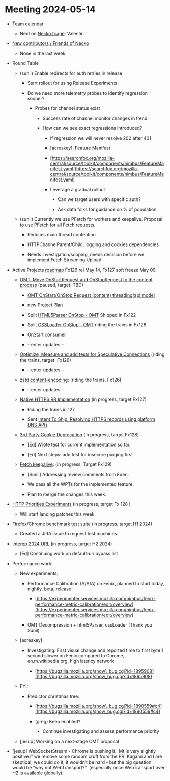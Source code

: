 # Meeting 2024-05-14

-   Team calendar
    

    -   Next on [Necko triage](https://github.com/mozilla-necko/triage-list): Valentin
    

  

-   [New contributors / Friends of Necko](https://bugzilla.mozilla.org/buglist.cgi?v2=kershaw%40mozilla.com&f8=assigned_to&v7=nobody%40mozilla.org&o8=equals&n1=1&v6=rjesup%40jesup.org&f9=assigned_to&o9=equals&n3=1&n5=1&n7=1&v1=valentin.gosu%40gmail.com&product=Core&list_id=17030144&query_format=advanced&n2=1&v3=edgul%40mozilla.com&chfield=cf_last_resolved&v5=acreskey%40mozilla.com&n6=1&f4=assigned_to&bug_type=defect&bug_type=enhancement&bug_type=task&o4=equals&component=DOM%3A%20Networking&component=Networking&component=Networking%3A%20Cache&component=Networking%3A%20Cookies&component=Networking%3A%20DNS&component=Networking%3A%20File&component=Networking%3A%20HTTP&component=Networking%3A%20JAR&component=Networking%3A%20Proxy&component=Networking%3A%20WebSockets&o5=equals&f3=assigned_to&f5=assigned_to&bug_status=RESOLVED&bug_status=VERIFIED&bug_status=CLOSED&o3=equals&v4=smayya%40mozilla.com&n9=1&classification=Client%20Software&classification=Developer%20Infrastructure&classification=Components&classification=Server%20Software&classification=Other&resolution=---&resolution=FIXED&resolution=INVALID&resolution=WONTFIX&resolution=INACTIVE&resolution=DUPLICATE&resolution=WORKSFORME&resolution=INCOMPLETE&resolution=SUPPORT&resolution=EXPIRED&resolution=MOVED&f1=assigned_to&o1=equals&n8=1&priority=P1&priority=P2&priority=P3&priority=P4&priority=P5&priority=--&chfieldfrom=2024-05-07&n4=1&v9=sekim%40mozilla.com&f6=assigned_to&o6=equals&o2=equals&f2=assigned_to&v8=wptsync%40mozilla.bugs&o7=equals&f7=assigned_to)
    

    -   None in the last week
    

  

-   Round Table
    

    -   (sunil) Enable redirects for auth retries in release
    

        -   Start rollout for using Release Experiments
    
        -   Do we need more telemetry probes to identify regression sooner?
    

            -   Probes for channel status exist
    

                -   Success rate of channel monitor changes in trend
    
                -   How can we see exact regressions introduced?
    

                    -   If regression we will never resolve 200 after 401
    
                    -   \[acreskey\]: Feature Manifest
    
                    -   [https://searchfox.org/mozilla-central/source/toolkit/components/nimbus/FeatureManifest.yaml](https://searchfox.org/mozilla-central/source/toolkit/components/nimbus/FeatureManifest.yaml)
    
                    -   Leverage a gradual rollout
    

                        -   Can we target users with specific auth?
    
                        -   Ask data folks for guidance on % of population
    

    -   (sunil) Currently we use PFetch for workers and keepalive. Proposal to use PFetch for all Fetch requests. 
    

        -   Reduces main thread contention
    
        -   HTTPChannelParent/Child, logging and cookies dependencies 
    
        -   Needs investigation/scoping, needs decision before we implement Fetch Streaming Upload
    

  

-   Active Projects [roadmap](https://mozilla-hub.atlassian.net/jira/plans/71/scenarios/71?vid=300#plan/backlog) Fx126 rel May 14, Fx127 soft freeze May 09
    

    -   [OMT: Move OnStartRequest and OnStopRequest to the content process](https://mozilla-hub.atlassian.net/browse/FFXP-2060) (paused, target: TBD)
    

        -   [OMT OnStart/OnStop Request (content) threading/api model](https://docs.google.com/document/d/1vCWPB22_OeqbmhB1Kc6G-jkYcS_K4EKa1Z4agrLU2iM/edit#)
    
        -   new [Project Plan](https://docs.google.com/document/d/1Z-Ktxfy7spdRVQTH6lzNirp_Yy4wUceT-pahBrDIlaw/edit)
    
        -   Split [HTML5Parser OnStop - OMT](https://mozilla-hub.atlassian.net/browse/FFXP-2649) Shipped in Fx122 
    
        -   Split [CSSLoader OnStop - OMT](https://mozilla-hub.atlassian.net/browse/FFXP-2667) riding the trains in Fx126
    
        -   OnStart consumer
    
        -   – enter updates –
    

    -   [Optimize, Measure and add tests for Speculative Connections](https://mozilla-hub.atlassian.net/browse/FFXP-2327) (riding the trains, target: Fx126) 
    

        -   – enter updates –
    

    -   [zstd content-encoding](https://mozilla-hub.atlassian.net/browse/FFXP-2597): (riding the trains, Fx126)
    

        -   – enter updates –
    

    -   [Native HTTPS RR Implementation](https://mozilla-hub.atlassian.net/browse/FFXP-2553) (in progress, target Fx127)
    

        -   Riding the trains in 127
    
        -   Sent [Intent To Ship: Resolving HTTPS records using platform DNS APIs](https://groups.google.com/a/mozilla.org/g/dev-platform/c/oh_Tk0iLT9A) 
    

    -   [3rd Party Cookie Deprecation](https://mozilla-hub.atlassian.net/browse/FFXP-2237) (in progress, target Fx128)
    

        -   \[Ed\] Wrote test for current implementation so far.
    
        -   \[Ed\] Next steps: add test for insecure purging first
    

    -   [Fetch keepalive](https://mozilla-hub.atlassian.net/browse/FFXP-2596): (in progress, Target Fx129) 
    

        -   \[Sunil\] Addressing review comments from Eden. 
    
        -   We pass all the WPTs for the implemented feature.
    
        -   Plan to merge the changes this week.
    

  

-   [HTTP Priorities Experiments](https://mozilla-hub.atlassian.net/browse/FFXP-2070) (in progress, target Fx 128 )
    

    -   Will start landing patches this week.
    

-   [Firefox/Chrome benchmark test suite](https://mozilla-hub.atlassian.net/browse/FFXP-2784) (in progress, target H1 2024)
    

    -   Created a JIRA issue to request test machines.
    

-   [Interop 2024 URL](https://mozilla-hub.atlassian.net/browse/FFXP-2202) (in progress, target H2 2024)
    

    -   \[Ed\] Continuing work on default-uri bypass list
    

-   Performance work: 
    

    -   New experiments:
    

        -   Performance Calibration (A/A/A) on Fenix, planned to start today, nightly, beta, release
    

            -   [https://experimenter.services.mozilla.com/nimbus/fenix-performance-metric-calibration/edit/overview](https://experimenter.services.mozilla.com/nimbus/fenix-performance-metric-calibration/edit/overview)
    

        -   OMT Decompression + html5Parser, cssLoader (Thank you Sunil)
    

    -   \[acreskey\] 
    

        -   Investigating: First visual change and reported time to first byte 1 second slower on Fenix compared to Chrome, en.m.wikipedia.org, high latency network
    

            -   [https://bugzilla.mozilla.org/show\_bug.cgi?id=1895908](https://bugzilla.mozilla.org/show_bug.cgi?id=1895908)
    

    -   FYI: 
    

        -   Predictor christmas tree:
    

            -   [https://bugzilla.mozilla.org/show\_bug.cgi?id=1890559#c4](https://bugzilla.mozilla.org/show_bug.cgi?id=1890559#c4)
    
            -   (greg) Keep enabled?
    

                -   Continue investigating and assess performance priority
    

    -   \[jesup\] Working on a next-stage OMT proposal
    

-   \[jesup\] WebSocketStream \- Chrome is pushing it.  Mt is very slightly positive if we remove some random cruft from the PR. Kagami and I are skeptical; we could do it; it wouldn’t be hard - but the big question would be “why not WebTransport?”  (especially once WebTransport over H2 is available globally).